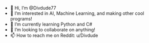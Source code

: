 - 👋 Hi, I’m @Divdude77
- 👀 I’m interested in AI, Machine Learning, and making other cool programs!
- 🌱 I’m currently learning Python and C#
- 💞️ I’m looking to collaborate on anything!
- 📫 How to reach me on Reddit: u/Divdude

<!---
Divdude77/Divdude77 is a ✨ special ✨ repository because its `README.md` (this file) appears on your GitHub profile.
You can click the Preview link to take a look at your changes.
--->
